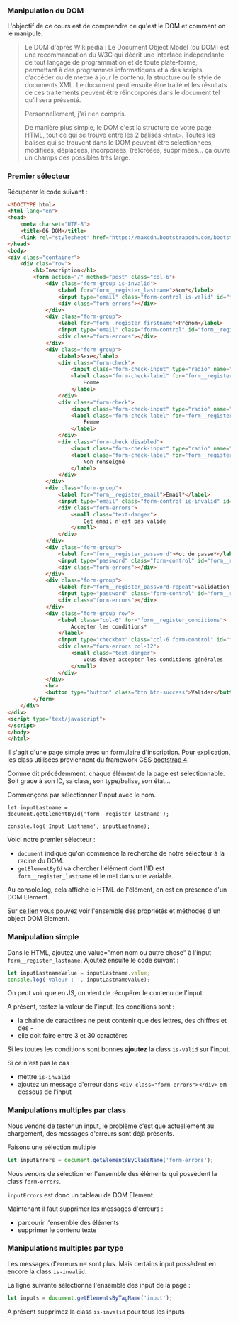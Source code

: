 ### Manipulation du DOM

L'objectif de ce cours est de comprendre ce qu'est le DOM et comment on le manipule.

> Le DOM d'après Wikipedia :
> Le Document Object Model (ou DOM) est une recommandation du W3C qui décrit une interface indépendante de tout langage de programmation et de toute plate-forme, permettant à des programmes informatiques et à des scripts d’accéder ou de mettre à jour le contenu, la structure ou le style de documents XML. Le document peut ensuite être traité et les résultats de ces traitements peuvent être réincorporés dans le document tel qu’il sera présenté.
>
> Personnellement, j'ai rien compris.
>
> De manière plus simple, le DOM c'est la structure de votre page HTML, tout ce qui se trouve entre les 2 balises `<html>`.
> Toutes les balises qui se trouvent dans le DOM peuvent être sélectionnées, modifiées, déplacées, incorporées, (re)créées, supprimées... ça ouvre un champs des possibles très large.


### Premier sélecteur

Récupérer le code suivant :

```html
<!DOCTYPE html>
<html lang="en">
<head>
    <meta charset="UTF-8">
    <title>06 DOM</title>
    <link rel="stylesheet" href="https://maxcdn.bootstrapcdn.com/bootstrap/4.0.0/css/bootstrap.min.css" integrity="sha384-Gn5384xqQ1aoWXA+058RXPxPg6fy4IWvTNh0E263XmFcJlSAwiGgFAW/dAiS6JXm" crossorigin="anonymous">
</head>
<body>
<div class="container">
    <div clas="row">
        <h1>Inscription</h1>
        <form action="/" method="post" class="col-6">
            <div class="form-group is-invalid">
                <label for="form__register_lastname">Nom*</label>
                <input type="email" class="form-control is-valid" id="form__register_lastname" value="fdfldf" required>
                <div class="form-errors"></div>
            </div>
            <div class="form-group">
                <label for="form__register_firstname">Prénom</label>
                <input type="email" class="form-control" id="form__register_firstname">
                <div class="form-errors"></div>
            </div>
            <div class="form-group">
                <label>Sexe</label>
                <div class="form-check">
                    <input class="form-check-input" type="radio" name="form__register_gender" id="form__register_gender01" value="M" >
                    <label class="form-check-label" for="form__register_gender01">
                        Homme
                    </label>
                </div>
                <div class="form-check">
                    <input class="form-check-input" type="radio" name="form__register_gender" id="form__register_gender02" value="F">
                    <label class="form-check-label" for="form__register_gender02">
                        Femme
                    </label>
                </div>
                <div class="form-check disabled">
                    <input class="form-check-input" type="radio" name="form__register_gender" id="form__register_gender03" value="A" checked>
                    <label class="form-check-label" for="form__register_gender03">
                        Non renseigné
                    </label>
                </div>
            </div>
            <div class="form-group">
                <label for="form__register_email">Email*</label>
                <input type="email" class="form-control is-invalid" id="form__register_email" value="ploporange.com" required>
                <div class="form-errors">
                    <small class="text-danger">
                        Cet email n'est pas valide
                    </small>
                </div>
            </div>
            <div class="form-group">
                <label for="form__register_password">Mot de passe*</label>
                <input type="password" class="form-control" id="form__register_password" required>
                <div class="form-errors"></div>
            </div>
            <div class="form-group">
                <label for="form__register_password-repeat">Validation mot de passe*</label>
                <input type="password" class="form-control" id="form__register_password-repeat" required>
                <div class="form-errors"></div>
            </div>
            <div class="form-group row">
                <label class="col-6" for="form__register_conditions">
                    Accepter les conditions*
                </label>
                <input type="checkbox" class="col-6 form-control" id="form__register_conditions" required>
                <div class="form-errors col-12">
                    <small class="text-danger">
                        Vous devez accepter les conditions générales
                    </small>
                </div>
            </div>
            <hr>
            <button type="button" class="btn btn-success">Valider</button>
        </form>
    </div>
</div>
<script type="text/javascript">
</script>
</body>
</html>
```

Il s'agit d'une page simple avec un formulaire d'inscription. Pour explication, les class utilisées proviennent du framework CSS [bootstrap 4](https://getbootstrap.com/).

Comme dit précédemment, chaque élément de la page est sélectionnable. Soit grace à son ID, sa class, son type/balise, son état...

Commençons par sélectionner l'input avec le nom.

```
let inputLastname = document.getElementById('form__register_lastname');

console.log('Input Lastname', inputLastname);
```

Voici notre premier sélecteur :
- `document` indique qu'on commence la recherche de notre sélecteur à la racine du DOM.
- `getElementById` va chercher l'élément dont l'ID est `form__register_lastname` et le met dans une variable.

Au console.log, cela affiche le HTML de l'élément, on est en présence d'un DOM Element.

Sur [ce lien](https://www.w3schools.com/jsref/dom_obj_all.asp) vous pouvez voir l'ensemble des propriétés et méthodes d'un object DOM Element. 

### Manipulation simple

Dans le HTML, ajoutez une value="mon nom ou autre chose" à l'input `form__register_lastname`. Ajoutez ensuite le code suivant :

```javascript
let inputLastnameValue = inputLastname.value;
console.log('Valeur : ', inputLastnameValue);
```

On peut voir que en JS, on vient de récupérer le contenu de l'input.

A présent, testez la valeur de l'input, les conditions sont :
- la chaine de caractères ne peut contenir que des lettres, des chiffres et des -
- elle doit faire entre 3 et 30 caractères

Si les toutes les conditions sont bonnes **ajoutez** la class `is-valid` sur l'input. 

Si ce n'est pas le cas :
- mettre `is-invalid` 
- ajoutez un message d'erreur dans `<div class="form-errors"></div>` en dessous de l'input

### Manipulations multiples par class

Nous venons de tester un input, le problème c'est que actuellement au chargement, des messages d'erreurs sont déjà présents.

Faisons une sélection multiple

```javascript
let inputErrors = document.getElementsByClassName('form-errors');
```

Nous venons de sélectionner l'ensemble des éléments qui possèdent la class `form-errors`.

`inputErrors` est donc un tableau de DOM Element.

Maintenant il faut supprimer les messages d'erreurs :
- parcourir l'ensemble des éléments 
- supprimer le contenu texte


### Manipulations multiples par type

Les messages d'erreurs ne sont plus. Mais certains input possèdent en encore la class `is-invalid`.

La ligne suivante sélectionne l'ensemble des input de la page :

```javascript
let inputs = document.getElementsByTagName('input');
```

A présent supprimez la class `is-invalid` pour tous les inputs




